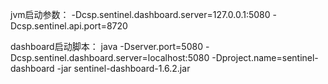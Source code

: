 jvm启动参数：
-Dcsp.sentinel.dashboard.server=127.0.0.1:5080 -Dcsp.sentinel.api.port=8720

dashboard启动脚本：
 java -Dserver.port=5080 -Dcsp.sentinel.dashboard.server=localhost:5080 -Dproject.name=sentinel-dashboard -jar sentinel-dashboard-1.6.2.jar